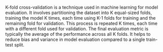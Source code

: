 K-fold cross-validation is a technique used in machine learning for model evaluation. It involves partitioning the dataset into K equal-sized folds, training the model K times, each time using K-1 folds for training and the remaining fold for validation. This process is repeated K times, each time with a different fold used for validation. The final evaluation metric is typically the average of the performance across all K folds. It helps to reduce bias and variance in model evaluation compared to a single train-test split.
